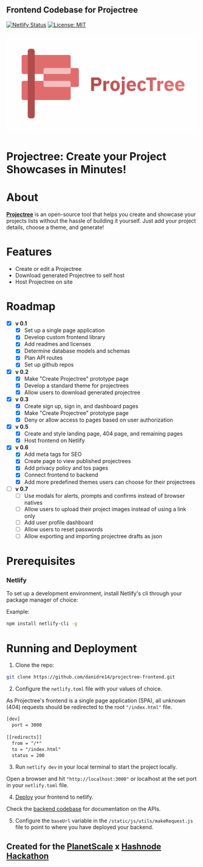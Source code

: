 ## Frontend Codebase for Projectree

[![Netlify Status](https://api.netlify.com/api/v1/badges/a41cbdae-4440-4f37-9f16-4955ae8cc3c6/deploy-status)](https://app.netlify.com/sites/projectree/deploys) 
[![License: MIT](https://img.shields.io/badge/License-MIT-yellow.svg)](https://opensource.org/licenses/MIT)


![flevar logo](./static/images/projectree-cover.png)
# **Projectree:** Create your Project Showcases in Minutes!


# About

[**Projectree**](https://projectree.net/) is an open-source tool that helps you create and showcase your projects lists without the hassle of building it yourself. Just add your project details, choose a theme, and generate!

# Features

* Create or edit a Projectree
* Download generated Projectree to self host
* Host Projectree on site

# Roadmap

* [x] **v 0.1**
    * [x] Set up a single page application
    * [x] Develop custom frontend library
    * [x] Add readmes and licenses
    * [x] Determine database models and schemas
    * [x] Plan API routes
    * [x] Set up github repos

* [x] **v 0.2**
    * [x] Make "Create Projectree" prototype page
    * [x] Develop a standard theme for projectrees
    * [x] Allow users to download generated projectree

* [x] **v 0.3**
    * [x] Create sign up, sign in, and dashboard pages
    * [x] Make "Create Projectree" prototype page
    * [x] Deny or allow access to pages based on user authorization

* [x] **v 0.5**
    * [x] Create and style landing page, 404 page, and remaining pages
    * [x] Host frontend on Netlify

* [x] **v 0.6**
    * [x] Add meta tags for SEO
    * [x] Create page to view published projectrees
    * [x] Add privacy policy and tos pages
    * [x] Connect frontend to backend
    * [x] Add more predefined themes users can choose for their projectrees

* [ ] **v 0.7**
    * [ ] Use modals for alerts, prompts and confirms instead of browser natives
    * [ ] Allow users to upload their project images instead of using a link only
    * [ ] Add user profile dashboard
    * [ ] Allow users to reset passwords
    * [ ] Allow exporting and importing projectree drafts as json

# Prerequisites

### Netlify

To set up a development environment, install Netlify's cli through your package manager of choice:

Example:

```sh
npm install netlify-cli -g
```

# Running and Deployment

1. Clone the repo:
```sh
git clone https://github.com/danidre14/projectree-frontend.git
```

2. Configure the `netlify.toml` file with your values of choice.

As Projectree's frontend is a single page application (SPA), all unknown (404) requests should be redirected to the root `"/index.html"` file.

```
[dev]
  port = 3000

[[redirects]]
  from = "/*"
  to = "/index.html"
  status = 200
```

3. Run `netlify dev` in your local terminal to start the project locally.

Open a browser and hit `"http://localhost:3000"` or localhost at the set port in your `netlify.toml` file.

4. [Deploy](https://www.netlify.com/blog/2016/09/29/a-step-by-step-guide-deploying-on-netlify/) your frontend to netlify.

Check the [backend codebase](https://github.com/Sophyia7/projectree-backend) for documentation on the APIs.

5. Configure the `baseUrl` variable in the `/static/js/utils/makeRequest.js` file to point to where you have deployed your backend.


## Created for the [PlanetScale](https://planetscale.com/?utm_source=hashnode&utm_medium=hackathon&utm_campaign=announcement_article) x [Hashnode](https://hashnode.com/?source=planetscale_hackathon_announcement) [Hackathon](https://townhall.hashnode.com/planetscale-hackathon?source=projectree_frontend_github)
